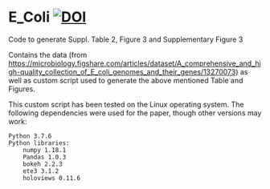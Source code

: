 # E_Coli [![DOI](https://zenodo.org/badge/504179511.svg)](https://zenodo.org/badge/latestdoi/504179511)
Code to generate Suppl. Table 2, Figure 3 and Supplementary Figure 3


Contains the data (from https://microbiology.figshare.com/articles/dataset/A_comprehensive_and_high-quality_collection_of_E_coli_genomes_and_their_genes/13270073) as well as custom script used to generate the above mentioned Table and Figures.

This custom script has been tested on the Linux operating system.  The following dependencies were used for the paper, though other versions may work:

    Python 3.7.6
    Python libraries:
        numpy 1.18.1
        Pandas 1.0.3
        bokeh 2.2.3
        ete3 3.1.2
        holoviews 0.11.6

